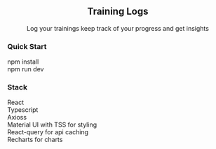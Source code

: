 <div align="center"><h2>Training Logs</h2>
<p>Log your trainings keep track of your progress and get insights</p>
</div>

### Quick Start
npm install<br/>
npm run dev

### Stack
React<br/>
Typescript<br/>
Axioss<br/>
Material UI with TSS for styling<br/>
React-query for api caching<br/>
Recharts for charts<br/>
